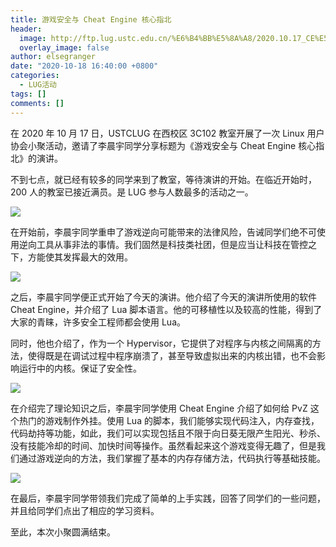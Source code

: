 ```yaml
---
title: 游戏安全与 Cheat Engine 核心指北
header:
  image: http://ftp.lug.ustc.edu.cn/%E6%B4%BB%E5%8A%A8/2020.10.17_CE%E5%B0%8F%E8%81%9A/Photos/_DSC1326.JPG
  overlay_image: false
author: elsegranger
date: "2020-10-18 16:40:00 +0800"
categories:
  - LUG活动
tags: []
comments: []
---
```


在 2020 年 10 月 17 日，USTCLUG 在西校区 3C102 教室开展了一次 Linux 用户协会小聚活动，邀请了李晨宇同学分享标题为《游戏安全与 Cheat Engine 核心指北》的演讲。

不到七点，就已经有较多的同学来到了教室，等待演讲的开始。在临近开始时，200 人的教室已接近满员。是 LUG 参与人数最多的活动之一。

![](http://ftp.lug.ustc.edu.cn/%E6%B4%BB%E5%8A%A8/2020.10.17_CE%E5%B0%8F%E8%81%9A/Photos/_DSC1336.JPG)

在开始前，李晨宇同学重申了游戏逆向可能带来的法律风险，告诫同学们绝不可使用逆向工具从事非法的事情。我们固然是科技类社团，但是应当让科技在管控之下，方能使其发挥最大的效用。

![](http://ftp.lug.ustc.edu.cn/%E6%B4%BB%E5%8A%A8/2020.10.17_CE%E5%B0%8F%E8%81%9A/Photos/_DSC1310_NEW.JPG)

之后，李晨宇同学便正式开始了今天的演讲。他介绍了今天的演讲所使用的软件 Cheat Engine，并介绍了 Lua 脚本语言。他的可移植性以及较高的性能，得到了大家的青睐，许多安全工程师都会使用 Lua。

同时，他也介绍了，作为一个 Hypervisor，它提供了对程序与内核之间隔离的方法，使得既是在调试过程中程序崩溃了，甚至导致虚拟出来的内核出错，也不会影响运行中的内核。保证了安全性。

![](http://ftp.lug.ustc.edu.cn/%E6%B4%BB%E5%8A%A8/2020.10.17_CE%E5%B0%8F%E8%81%9A/Photos/_DSC1363_NEW.JPG)

在介绍完了理论知识之后，李晨宇同学使用 Cheat Engine 介绍了如何给 PvZ 这个热门的游戏制作外挂。使用 Lua 的脚本，我们能够实现代码注入，内存查找，代码劫持等功能，如此，我们可以实现包括且不限于向日葵无限产生阳光、秒杀、没有技能冷却的时间、加快时间等操作。虽然看起来这个游戏变得无趣了，但是我们通过游戏逆向的方法，我们掌握了基本的内存存储方法，代码执行等基础技能。

![](http://ftp.lug.ustc.edu.cn/%E6%B4%BB%E5%8A%A8/2020.10.17_CE%E5%B0%8F%E8%81%9A/Photos/_DSC1344_NEW.JPG)

在最后，李晨宇同学带领我们完成了简单的上手实践，回答了同学们的一些问题，并且给同学们点出了相应的学习资料。

至此，本次小聚圆满结束。
